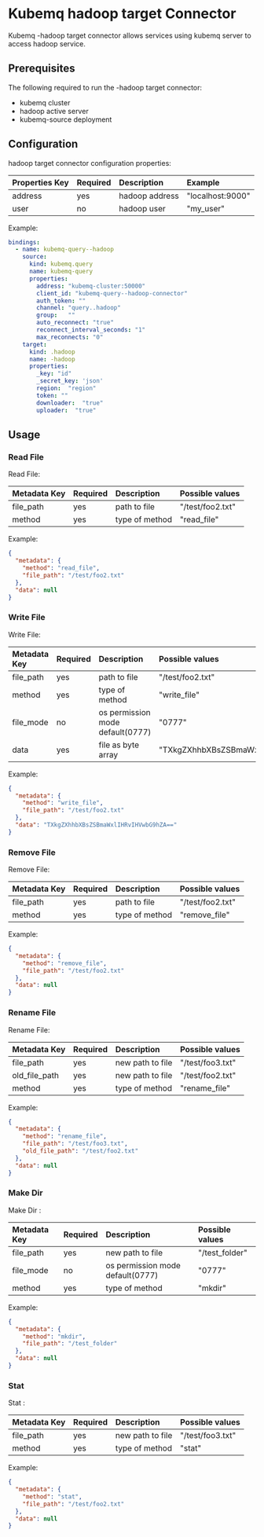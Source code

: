 # Kubemq hadoop target Connector

Kubemq -hadoop target connector allows services using kubemq server to access hadoop service.

## Prerequisites
The following required to run the -hadoop target connector:

- kubemq cluster
- hadoop active server
- kubemq-source deployment

## Configuration

hadoop target connector configuration properties:

| Properties Key | Required | Description                                | Example                     |
|:---------------|:---------|:-------------------------------------------|:----------------------------|
| address        | yes      | hadoop address                             |  "localhost:9000"         |
| user           | no       | hadoop user                                |  "my_user"   |


Example:

```yaml
bindings:
  - name: kubemq-query--hadoop
    source:
      kind: kubemq.query
      name: kubemq-query
      properties:
        address: "kubemq-cluster:50000"
        client_id: "kubemq-query--hadoop-connector"
        auth_token: ""
        channel: "query..hadoop"
        group:   ""
        auto_reconnect: "true"
        reconnect_interval_seconds: "1"
        max_reconnects: "0"
    target:
      kind: .hadoop
      name: -hadoop
      properties:
        _key: "id"
        _secret_key: 'json'
        region:  "region"
        token: ""
        downloader:  "true"
        uploader:  "true"
```

## Usage

### Read File

Read File:

| Metadata Key      | Required | Description                             | Possible values                            |
|:------------------|:---------|:----------------------------------------|:-------------------------------------------|
| file_path         | yes      | path to file                            | "/test/foo2.txt"                     |
| method            | yes      | type of method                          | "read_file"                     |




Example:

```json
{
  "metadata": {
    "method": "read_file",
    "file_path": "/test/foo2.txt"
  },
  "data": null
}
```


### Write File

Write File:

| Metadata Key      | Required | Description                             | Possible values                            |
|:------------------|:---------|:----------------------------------------|:-------------------------------------------|
| file_path         | yes      | path to file                            | "/test/foo2.txt"                     |
| method            | yes      | type of method                          | "write_file"                     |
| file_mode         | no       | os permission mode default(0777)        | "0777"                     |
| data              | yes      | file as byte array                      | "TXkgZXhhbXBsZSBmaWxlIHRvIHVwbG9hZA=="                     |




Example:

```json
{
  "metadata": {
    "method": "write_file",
    "file_path": "/test/foo2.txt"
  },
  "data": "TXkgZXhhbXBsZSBmaWxlIHRvIHVwbG9hZA=="
}
```

### Remove File

Remove File:

| Metadata Key      | Required | Description                             | Possible values                            |
|:------------------|:---------|:----------------------------------------|:-------------------------------------------|
| file_path         | yes      | path to file                            | "/test/foo2.txt"                     |
| method            | yes      | type of method                          | "remove_file"                     |




Example:

```json
{
  "metadata": {
    "method": "remove_file",
    "file_path": "/test/foo2.txt"
  },
  "data": null
}
```

### Rename File

Rename File:

| Metadata Key      | Required | Description                             | Possible values                            |
|:------------------|:---------|:----------------------------------------|:-------------------------------------------|
| file_path         | yes      | new path to file                        | "/test/foo3.txt"                     |
| old_file_path     | yes      | new path to file                        | "/test/foo2.txt"                     |
| method            | yes      | type of method                          | "rename_file"                     |




Example:

```json
{
  "metadata": {
    "method": "rename_file",
    "file_path": "/test/foo3.txt",
    "old_file_path": "/test/foo2.txt"
  },
  "data": null
}
```

### Make Dir

Make Dir :

| Metadata Key      | Required | Description                             | Possible values                            |
|:------------------|:---------|:----------------------------------------|:-------------------------------------------|
| file_path         | yes      | new path to file                        | "/test_folder"                     |
| file_mode         | no       | os permission mode default(0777)        | "0777"                     |
| method            | yes      | type of method                          | "mkdir"                     |




Example:

```json
{
  "metadata": {
    "method": "mkdir",
    "file_path": "/test_folder"
  },
  "data": null
}
```

### Stat

Stat :

| Metadata Key      | Required | Description                             | Possible values                            |
|:------------------|:---------|:----------------------------------------|:-------------------------------------------|
| file_path         | yes      | new path to file                        | "/test/foo3.txt"                     |
| method            | yes      | type of method                          | "stat"                     |




Example:

```json
{
  "metadata": {
    "method": "stat",
    "file_path": "/test/foo2.txt"
  },
  "data": null
}
```